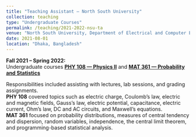 ```yaml
---
title: "Teaching Assistant — North South University"
collection: teaching
type: "Undergraduate Courses"
permalink: /teaching/2021-2022-nsu-ta
venue: "North South University, Department of Electrical and Computer Engineering"
date: 2021-08-01
location: "Dhaka, Bangladesh"
---
```


**Fall 2021 – Spring 2022:**  
Undergraduate courses [**PHY 108 — Physics II**](https://ece.northsouth.edu/courses/phy-108/) and [**MAT 361 — Probability and Statistics**](https://ece.northsouth.edu/courses/mat-361/)

Responsibilities included assisting with lectures, lab sessions, and grading assignments.  
**PHY 108** covered topics such as electric charge, Coulomb’s law, electric and magnetic fields, Gauss’s law, electric potential, capacitance, electric current, Ohm’s law, DC and AC circuits, and Maxwell’s equations.  
**MAT 361** focused on probability distributions, measures of central tendency and dispersion, random variables, independence, the central limit theorem, and programming-based statistical analysis.
